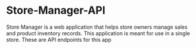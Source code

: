 # Store-Manager-API
Store Manager is a web application that helps store owners manage sales and product inventory records. This application is meant for use in a single store. These are API endpoints for this app
